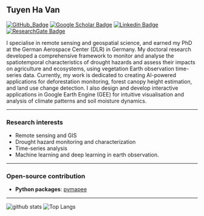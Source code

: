 ## Tuyen Ha Van

[![GitHub_Badge](https://img.shields.io/github/followers/tuyenhavan?style=social)](https://github.com/tuyenhavan?tab=followers)
[![Google Scholar Badge](https://img.shields.io/badge/Google-scholar-bluegray)](https://scholar.google.com/citations?user=5DBgVpUAAAAJ&hl=en)
[![Linkedin Badge](https://img.shields.io/badge/My-LinkeIn-blue)](https://www.linkedin.com/in/tuyen-ha-van-435856128/)
[![ResearchGate Badge](https://img.shields.io/badge/My-ResearchGate-yellow)](https://www.researchgate.net/profile/Tuyen-Ha/research)

I specialise in remote sensing and geospatial science, and earned my PhD at the German Aerospace Center (DLR) in Germany. My doctoral research developed a comprehensive framework to monitor and analyse the spatiotemporal characteristics of drought hazards and assess their impacts on agriculture and ecosystems, using vegetation Earth observation time-series data. Currently, my work is dedicated to creating AI-powered applications for deforestation monitoring, forest canopy height estimation, and land use change detection. I also design and develop interactive applications in Google Earth Engine (GEE) for intuitive visualisation and analysis of climate patterns and soil moisture dynamics.

--- 
### Research interests

- Remote sensing and GIS
- Drought hazard monitoring and characterization
- Time-series analysis
- Machine learning and deep learning in earth observation.
---

### Open-source contribution

- **Python packages**: [pymapee](https://github.com/tuyenhavan/pymapee)

---
![github stats](https://github-readme-stats-sigma-five.vercel.app/api?username=tuyenhavan&show_icons=true)
![Top Langs](https://github-readme-stats-sigma-five.vercel.app/api/top-langs/?username=tuyenhavan&langs_count=3&hide=javascript,go,html,css,tex)

<!-- ![Top Langs](https://github-readme-stats.vercel.app/api/top-langs/?username=tuyenhavan&hide_langs_below=10) -->
